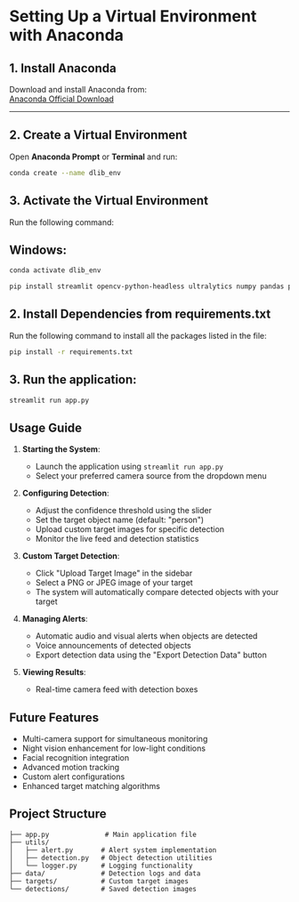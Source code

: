 # Setting Up a Virtual Environment with Anaconda

## 1. Install Anaconda
Download and install Anaconda from:  
[Anaconda Official Download](https://www.anaconda.com/download)

---

## 2. Create a Virtual Environment
Open **Anaconda Prompt** or **Terminal** and run:

```bash
conda create --name dlib_env
  ```
## 3. Activate the Virtual Environment
Run the following command:

## Windows:
```bash
conda activate dlib_env
  ```

   ```bash
pip install streamlit opencv-python-headless ultralytics numpy pandas pygame pyttsx3 torch Pillow
 ```

## 2. Install Dependencies from requirements.txt
Run the following command to install all the packages listed in the file:
 ```bash
pip install -r requirements.txt
 ```
## 3. Run the application:
   ```bash
   streamlit run app.py
   ```

## Usage Guide

1. **Starting the System**:
   - Launch the application using `streamlit run app.py`
   - Select your preferred camera source from the dropdown menu

2. **Configuring Detection**:
   - Adjust the confidence threshold using the slider
   - Set the target object name (default: "person")
   - Upload custom target images for specific detection
   - Monitor the live feed and detection statistics

3. **Custom Target Detection**:
   - Click "Upload Target Image" in the sidebar
   - Select a PNG or JPEG image of your target
   - The system will automatically compare detected objects with your target

4. **Managing Alerts**:
   - Automatic audio and visual alerts when objects are detected
   - Voice announcements of detected objects
   - Export detection data using the "Export Detection Data" button

5. **Viewing Results**:
   - Real-time camera feed with detection boxes

## Future Features

- Multi-camera support for simultaneous monitoring
- Night vision enhancement for low-light conditions
- Facial recognition integration
- Advanced motion tracking
- Custom alert configurations
- Enhanced target matching algorithms

## Project Structure

```
├── app.py              # Main application file
├── utils/
│   ├── alert.py       # Alert system implementation
│   ├── detection.py   # Object detection utilities
│   └── logger.py      # Logging functionality
├── data/              # Detection logs and data
├── targets/           # Custom target images
└── detections/        # Saved detection images
